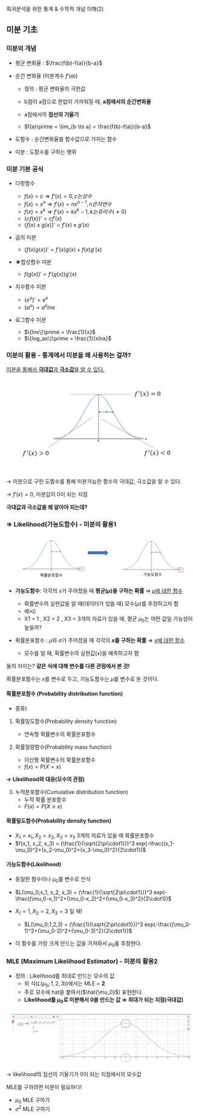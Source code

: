 회귀분석을 위한 통계 & 수학적 개념 이해(2)

## 미분 기초

### 미분의 개념

- 평균 변화율 : $\frac{f(b)-f(a)}{b-a}$

- 순간 변화율 (미분계수 $f\prime(a)$)
    - 정의 : 평균 변화율의 극한값
    - b점이 a점으로 한없이 가까워질 때, **a점에서의 순간변화율**
    - a점에서의 **접선의 기울기**
    
    - $f(a)\prime = \lim_{b \to a} = \frac{f(b)-f(a)}{b-a}$
    
- 도함수 : 순간변화율을 함수값으로 가지는 함수

- 미분 : 도함수를 구하는 행위

### 미분 기본 공식

- 다항함수 
    - $f(x) = c \Rightarrow f\prime(x) = 0, c는 상수$
    - $f(x) = x^n \Rightarrow f\prime(x) = nx^{n-1}, n은 자연수$
    - $f(x) = x^k \Rightarrow f\prime(x) = kx^k-1, k는 유리수(\neq 0)$
    - $\{cf(x)\}\prime = cf\prime(x)$
    - $\{f(x)\pm g(x)\}\prime = f\prime(x) \pm g\prime(x)$

- 곱의 미분
    - $\{f(x)g(x)\}\prime = f\prime(x)g(x) + f(x)g\prime(x)$

- ★합성함수 미분
    - $f(g(x))\prime = f\prime(g(x))g\prime(x)$
    
- 지수함수 미분
    - $\{e^x\}\prime = e^x$
    - $\{a^x\} = a^xlna$

- 로그함수 미분
    - $\{lnx\}\prime = \frac{1}{x}$
    - $\{log_ax\}\prime = \frac{1}{xlna}$

### 미분의 활용 - 통계에서 미분을 왜 사용하는 걸까?

<u>미분을 통해서 **극대값**과 **극소값**을 알 수 있다.</u>

![극대값극소값](/assets/images/극대값극소값.JPG)

$\rightarrow$ 미분으로 구한 도함수를 통해 미분가능한 함수의 극대값, 극소값을 알 수 있다.

$\rightarrow$ $f\prime(x)=0$, 미분값이 0이 되는 지점 

**극대값과 극소값을 왜 알아야 되는데?**

### $\Rightarrow$ Likelihood(가능도함수) - 미분의 활용1

![가능도함수](/assets/images/가능도함수.JPG)

- **가능도함수**: 각각의 $x$가 주어졌을 때 **평균($\mu$)을 구하는 확률** $\Rightarrow$ <u>$\mu$에 대한 함수</u>
    - 확률변수의 실현값을 알 때(데이터가 있을 때) 모수($\mu$)를 추정하고자 함
    - 예시) 
    - X1 = 1 , X2 = 2 , X3 = 3개의 자료가 있을 때, 평균 $\mu_0$는 어떤 값일 가능성이 높을까?


- 확률분포함수 : $\mu$와 $\sigma$가 주어졌을 때 각각의 **$x$를 구하는 확률** $\Rightarrow$ <u>$x$에 대한 함수</u>
    - 모수를 알 때, 확률변수의 실현값($x$)을 예측하고자 함 
    
둘의 차이는?
**같은 식에 대해 변수를 다른 관점에서 본 것!**

확률분포함수는 $x$를 변수로 두고, 가능도함수는 $\mu$를 변수로 둔 것이다.

#### 확률분포함수 (Probability distribution function)

- 종류)
1. 확률밀도함수(Probability density function) 
    - 연속형 확률변수의 확률분포함수


2. 확률질량함수(Probability mass function)
    - 이산형 확률변수의 확률분포함수
    - $f(x) = P(X = x)$

**$\rightarrow$ Likelihood와 대응(모수의 관점)**

3. 누적분포함수(Cumulative distribution function)
    - 누적 확률 분포함수
    - $F(x) = P(X \leq x)$
    

#### 확률밀도함수(Probability density function)
- $X_1 = x_1, X_2 = x_2, X_3 = x_3$ 3개의 자료가 있을 때 확률분포함수
- $f(x_1, x_2, x_3) = (\frac{1}{\sqrt{2\pi\cdot1}})^3 exp(-\frac{(x_1-\mu_0)^2+(x_2-\mu_0)^2+(x_3-\mu_0)^2}{2\cdot1})$

#### 가능도함수(Likelihood)
- 동일한 함수이나 $\mu_0$를 변수로 인식
- $L(\mu_0;x_1, x_2, x_3) = (\frac{1}{\sqrt{2\pi\cdot1}})^3 exp(-\frac{(\mu_0-x_1)^2+(\mu_0-x_2)^2+(\mu_0-x_3)^2}{2\cdot1})$
- $X_1 = 1, X_2 = 2, X_3 = 3$ 일 때!
    - $L(\mu_0;1,2,3) = (\frac{1}{\sqrt{2\pi\cdot1}})^3 exp(-\frac{(\mu_0-1)^2+(\mu_0-2)^2+(\mu_0-3)^2}{2\cdot1})$
    
- 이 함수를 가장 크게 만드는 값을 가져와서 $\mu_0$를 추정한다.

### MLE (Maximum Likelihood Estimator) - 미분의 활용2

- 정의 : Likelihood를 최대로 만드는 모수의 값
    - 위 식($L(\mu_0;1,2,3)$)에서는 MLE = **2**
    - 주로 모수에 hat을 붙여서($\hat{\mu_0}$) 표현한다.
    - **Likelihood를 $\mu_0$로 미분해서 0을 만드는 값 $\Rightarrow$ 최대가 되는 지점(극대값)**

![likilihood](/assets/images/likilihood.JPG)

$\rightarrow$ likelihood의 접선의 기울기가 0이 되는 지점에서의 모수값

MLE를 구하려면 미분이 필요하다!

- $\mu_0$ MLE 구하기
- $\sigma^2$ MLE 구하기
